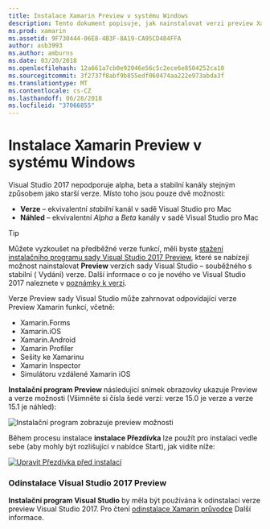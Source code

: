 ```yaml
---
title: Instalace Xamarin Preview v systému Windows
description: Tento dokument popisuje, jak nainstalovat verzi preview Xamarin na Visual Studio 2017 pomocí kanálu verze Preview.
ms.prod: xamarin
ms.assetid: 9F730444-06E8-4B3F-8A19-CA95CD484FFA
author: asb3993
ms.author: amburns
ms.date: 03/20/2018
ms.openlocfilehash: 12a661a7cb0e92046e56c5c2ece6e8504252ca10
ms.sourcegitcommit: 3f2737f8abf9b855edf060474aa222e973abda3f
ms.translationtype: MT
ms.contentlocale: cs-CZ
ms.lasthandoff: 06/28/2018
ms.locfileid: "37066855"
---
```

# <a name="installing-xamarin-preview-on-windows"></a>Instalace Xamarin Preview v systému Windows

Visual Studio 2017 nepodporuje alpha, beta a stabilní kanály stejným způsobem jako starší verze. Místo toho jsou pouze dvě možnosti:

- **Verze** – ekvivalentní _stabilní_ kanál v sadě Visual Studio pro Mac
- **Náhled** – ekvivalentní _Alpha_ a _Beta_ kanály v sadě Visual Studio pro Mac

> [!TIP] 
> Můžete vyzkoušet na předběžné verze funkcí, měli byste [stažení instalačního programu sady Visual Studio 2017 Preview](https://visualstudio.microsoft.com/vs/preview/), které se nabízejí možnost nainstalovat **Preview** verzích sady Visual Studio – souběžného s stabilní ( Vydání) verze. Další informace o co je nového ve Visual Studio 2017 naleznete v [poznámky k verzi](/visualstudio/releasenotes/vs2017-preview-relnotes).

Verze Preview sady Visual Studio může zahrnovat odpovídající verze Preview Xamarin funkcí, včetně:

- Xamarin.Forms
- Xamarin.iOS
- Xamarin.Android
- Xamarin Profiler
- Sešity ke Xamarinu
- Xamarin Inspector
- Simulátoru vzdálené Xamarin iOS

**Instalační program Preview** následující snímek obrazovky ukazuje Preview a verze možnosti (Všimněte si čísla šedé verzí: verze 15.0 je verze a verze 15.1 je náhled):

![Instalační program zobrazuje preview možnosti](windows-images/vs2017-installer.jpg)

Během procesu instalace **instalace Přezdívka** lze použít pro instalaci vedle sebe (aby mohly být rozlišující v nabídce Start), jak vidíte níže:

[![Upravit Přezdívka před instalací](windows-images/vs2017-nickname-sml.png "úpravy Přezdívka před instalací")](windows-images/vs2017-nickname.png#lightbox)

### <a name="uninstalling-visual-studio-2017-preview"></a>Odinstalace Visual Studio 2017 Preview

**Instalační program Visual Studio** by měla být používána k odinstalaci verze preview Visual Studio 2017. Pro čtení [odinstalace Xamarin průvodce](uninstalling-xamarin.md#uninstallvs2017) Další informace.
